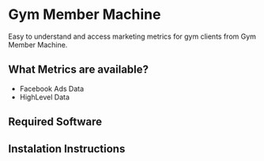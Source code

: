 # Gym Member Machine

Easy to understand and access marketing metrics for gym clients from Gym Member Machine.

## What Metrics are available?

- Facebook Ads Data
- HighLevel Data

## Required Software

## Instalation Instructions
